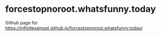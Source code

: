 # forcestopnoroot.whatsfunny.today
Github page for https://infinitesamuel.github.io/forcestopnoroot.whatsfunny.today/

